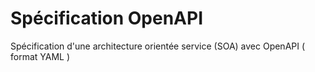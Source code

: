 # Spécification OpenAPI
Spécification d'une architecture orientée service (SOA) avec OpenAPI ( format YAML )
